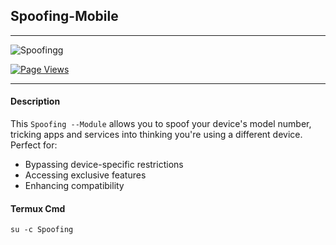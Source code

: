 ## Spoofing-Mobile

---

![Spoofingg](https://github.com/user-attachments/assets/c8d22cc1-f663-440e-bdca-082c070aa02f)

[![Page Views](https://hits.seeyoufarm.com/api/count/incr/badge.svg?url=https%3A%2F%2Fgithub.com%2FKyliekyler%2FMAGNETAR&count_bg=%2379C83D&title_bg=%23555555&icon=github.svg&icon_color=%23E7E7E7&title=Page+Views&edge_flat=false)](https://hits.seeyoufarm.com)



---

#### Description
This `Spoofing --Module` allows you to spoof your device's model number, tricking apps and services into thinking you're using a different device. Perfect for: 

- Bypassing device-specific restrictions
- Accessing exclusive features
- Enhancing compatibility


#### Termux Cmd
```
su -c Spoofing
```
